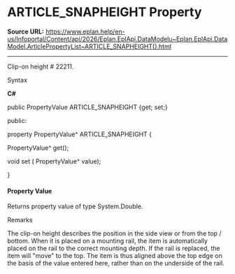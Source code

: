 # ARTICLE_SNAPHEIGHT Property

**Source URL:** https://www.eplan.help/en-us/Infoportal/Content/api/2026/Eplan.EplApi.DataModelu~Eplan.EplApi.DataModel.ArticlePropertyList~ARTICLE_SNAPHEIGHT().html

---

Clip-on height # 22211.

Syntax

**C#**



public PropertyValue ARTICLE_SNAPHEIGHT {get; set;}

public:

property PropertyValue^ ARTICLE_SNAPHEIGHT {

   PropertyValue^ get();

   void set (    PropertyValue^ value);

}


#### Property Value

Returns property value of type System.Double.

Remarks

The clip-on height describes the position in the side view or from the top / bottom. When it is placed on a mounting rail, the item is automatically placed on the rail to the correct mounting depth. If the rail is replaced, the item will "move" to the top. The item is thus aligned above the top edge on the basis of the value entered here, rather than on the underside of the rail.
